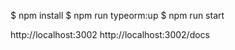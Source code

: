 $ npm install
$ npm run typeorm:up
$ npm run start

http://localhost:3002
http://localhost:3002/docs
